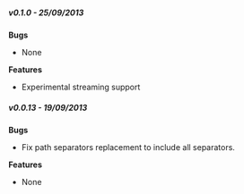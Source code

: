 ##### v0.1.0 - 25/09/2013

**Bugs**
- None

**Features**
- Experimental streaming support


##### v0.0.13 - 19/09/2013

**Bugs**
- Fix path separators replacement to include all separators.

**Features**
- None